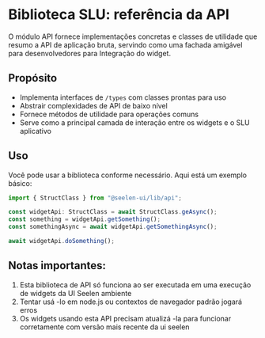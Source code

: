 # **Biblioteca SLU: referência da API**

O módulo API fornece implementações concretas e classes de utilidade que resumo
a API de aplicação bruta, servindo como uma fachada amigável para
desenvolvedores para Integração do widget.

## **Propósito**

- Implementa interfaces de `/types` com classes prontas para uso
- Abstrair complexidades de API de baixo nível
- Fornece métodos de utilidade para operações comuns
- Serve como a principal camada de interação entre os widgets e o SLU aplicativo

## **Uso**

Você pode usar a biblioteca conforme necessário. Aqui está um exemplo básico:

```ts
import { StructClass } from "@seelen-ui/lib/api";

const widgetApi: StructClass = await StructClass.geAsync();
const something = widgetApi.getSomething();
const somethingAsync = await widgetApi.getSomethingAsync();

await widgetApi.doSomething();
```

## **Notas importantes:**

1. Esta biblioteca de API só funciona ao ser executada em uma execução de
   widgets da UI Seelen ambiente
2. Tentar usá -lo em node.js ou contextos de navegador padrão jogará erros
3. Os widgets usando esta API precisam atualizá -la para funcionar corretamente
   com versão mais recente da ui seelen
